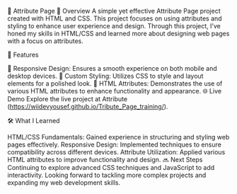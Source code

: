📝 Attribute Page
🌟 Overview
A simple yet effective Attribute Page project created with HTML and CSS. This project focuses on using attributes and styling to enhance user experience and design. Through this project, I’ve honed my skills in HTML/CSS and learned more about designing web pages with a focus on attributes.

🚀 Features

📱 Responsive Design: Ensures a smooth experience on both mobile and desktop devices.
🎨 Custom Styling: Utilizes CSS to style and layout elements for a polished look.
🧩 HTML Attributes: Demonstrates the use of various HTML attributes to enhance functionality and appearance.
🌐 Live Demo
Explore the live project at Attribute (https://wiidevyousef.github.io/Tribute_Page_training/).

🛠️ What I Learned

HTML/CSS Fundamentals: Gained experience in structuring and styling web pages effectively.
Responsive Design: Implemented techniques to ensure compatibility across different devices.
Attribute Utilization: Applied various HTML attributes to improve functionality and design.
🔜 Next Steps
Continuing to explore advanced CSS techniques and JavaScript to add interactivity. Looking forward to tackling more complex projects and expanding my web development skills.


